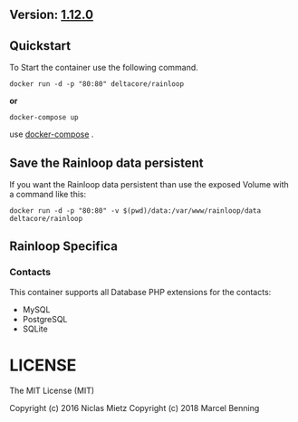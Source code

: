 ## Version: [1.12.0](http://www.rainloop.net/changelog/)

## Quickstart

To Start the container use the following command.

```
docker run -d -p "80:80" deltacore/rainloop
```

**or**

```
docker-compose up
```

use [docker-compose](https://github.com/docker/compose) .

## Save the Rainloop data persistent
If you want the Rainloop data persistent than use the exposed Volume with a command like this:
```
docker run -d -p "80:80" -v $(pwd)/data:/var/www/rainloop/data deltacore/rainloop
```

## Rainloop Specifica

### Contacts
This container supports all Database PHP extensions for the contacts:
- MySQL
- PostgreSQL
- SQLite


# LICENSE
The MIT License (MIT)

Copyright (c) 2016 Niclas Mietz
Copyright (c) 2018 Marcel Benning
